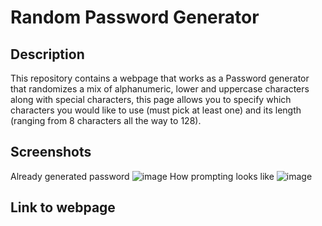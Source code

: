 # Random Password Generator 

## Description

This repository contains a webpage that works as a Password generator that randomizes a mix of alphanumeric, lower and uppercase characters along with special characters, this page allows you to specify which characters you would like to use (must pick at least one) and its length (ranging from 8 characters all the way to 128).

## Screenshots
Already generated password
![image](https://github.com/Knitsy/Password-Generator/assets/131091408/1375e435-f2c2-4b4b-8cf6-c2757f03a71f)
How prompting looks like
![image](https://github.com/Knitsy/Password-Generator/assets/131091408/9f256f7b-6088-4b56-b217-7f540e98ad5f)

## Link to webpage


